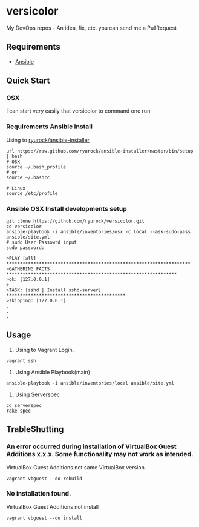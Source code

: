 versicolor
=================

My DevOps repos - An idea, fix, etc. you can send me a PullRequest

## Requirements

* [Ansible](http://docs.ansible.com/)

## Quick Start

### OSX

I can start very easily that versicolor to command one run

### Requirements Ansible Install

Using to [ryurock/ansible-installer](https://github.com/ryurock/ansible-installer)

```shell
url https://raw.github.com/ryurock/ansible-installer/master/bin/setup | bash
# OSX
source ~/.bash_profile
# or
source ~/.bashrc

# Linux
source /etc/profile
```

### Ansible OSX Install developments setup

```shell
git clone https://github.com/ryurock/versicolor.git
cd versicolor
ansible-playbook -i ansible/inventories/osx -c local --ask-sudo-pass ansible/site.yml
# sudo User Passowrd input
sudo password: 

>PLAY [all] ******************************************************************** 
>GATHERING FACTS *************************************************************** 
>ok: [127.0.0.1]
>
>TASK: [sshd | Install sshd-server] ******************************************** 
>skipping: [127.0.0.1]
.
.
.
```


## Usage 

1. Using to Vagrant Login.
```
vagrant ssh
```

1. Using Ansible Playbook(main)
```
ansible-playbook -i ansible/inventories/local ansible/site.yml 
```

1. Using Serverspec
```
cd serverspec
rake spec
```

## TrableShutting

### An error occurred during installation of VirtualBox Guest Additions x.x.x. Some functionality may not work as intended.

VirtualBox Guest Additions not same VirtualBox version.

```
vagrant vbguest --do rebuild
```

### No installation found.

VirtualBox Guest Additions not install

```
vagrant vbguest --do install
```
